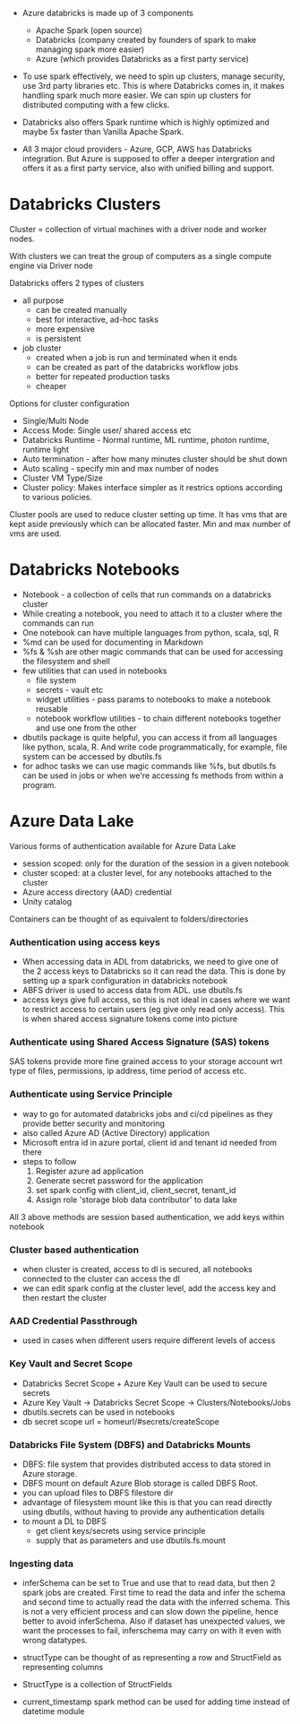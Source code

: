 - Azure databricks is made up of 3 components
    - Apache Spark (open source)
    - Databricks (company created by founders of spark to make managing spark more easier)
    - Azure (which provides Databricks as a first party service)

- To use spark effectively, we need to spin up clusters, manage security, use 3rd party libraries etc. This is where Databricks comes in, it makes handling spark much more easier. We can spin up clusters for distributed computing with a few clicks. 

- Databricks also offers Spark runtime which is highly optimized and maybe 5x faster than Vanilla Apache Spark.

- All 3 major cloud providers - Azure, GCP, AWS has Databricks integration. But Azure is supposed to offer a deeper intergration and offers it as a first party service, also with unified billing and support. 

# Databricks Clusters

Cluster = collection of virtual machines with a driver node and worker nodes. 

With clusters we can treat the group of computers as a single compute engine via Driver node

Databricks offers 2 types of clusters
- all purpose
    - can be created manually
    - best for interactive, ad-hoc tasks
    - more expensive
    - is persistent
- job cluster
    - created when a job is run and terminated when it ends
    - can be created as part of the databricks workflow jobs
    - better for repeated production tasks
    - cheaper

Options for cluster configuration
- Single/Multi Node
- Access Mode: Single user/ shared access etc
- Databricks Runtime - Normal runtime, ML runtime, photon runtime, runtime light
- Auto termination - after how many minutes cluster should be shut down
- Auto scaling - specify min and max number of nodes
- Cluster VM Type/Size
- Cluster policy: Makes interface simpler as it restrics options according to various policies.

Cluster pools are used to reduce cluster setting up time. It has vms that are kept aside previously which can be allocated faster. Min and max number of vms are used.

# Databricks Notebooks
- Notebook - a collection of cells that run commands on a databricks cluster
- While creating a notebook, you need to attach it to a cluster where the commands can run
- One notebook can have multiple languages from python, scala, sql, R
- %md can be used for documenting in Markdown
- %fs & %sh are other magic commands that can be used for accessing the filesystem and shell
- few utilities that can used in notebooks
    - file system
    - secrets - vault etc
    - widget utilities - pass params to notebooks to make a notebook reusable
    - notebook workflow utilities - to chain different notebooks together and use one from the other
- dbutils package is quite helpful, you can access it from all languages like python, scala, R. And write code programmatically, for example, file system can be accessed by dbutils.fs
- for adhoc tasks we can use magic commands like %fs, but dbutils.fs can be used in jobs or when we're accessing fs methods from within a program.

# Azure Data Lake
Various forms of authentication available for Azure Data Lake
- session scoped: only for the duration of the session in a given notebook
- cluster scoped: at a cluster level, for any notebooks attached to the cluster
- Azure access directory (AAD) credential
- Unity catalog

Containers can be thought of as equivalent to folders/directories

### Authentication using access keys
- When accessing data in ADL from databricks, we need to give one of the 2 access keys to Databricks so it can read the data. This is done by setting up a spark configuration in databricks notebook
- ABFS driver is used to access data from ADL. use dbutils.fs
- access keys give full access, so this is not ideal in cases where we want to restrict access to certain users (eg give only read only access). This is when shared access signature tokens come into picture 

### Authenticate using Shared Access Signature (SAS) tokens
SAS tokens provide more fine grained access to your storage account wrt type of files, permissions, ip address, time period of access etc.


### Authenticate using Service Principle
- way to go for automated databricks jobs and ci/cd pipelines as they provide better security and monitoring
- also called Azure AD (Active Directory) application
- Microsoft entra id in azure portal, client id and tenant id needed from there
- steps to follow
    1. Register azure ad application
    2. Generate secret password for the application
    3. set spark config with client_id, client_secret, tenant_id
    4. Assign role 'storage blob data contributor' to data lake

All 3 above methods are session based authentication, we add keys within notebook

### Cluster based authentication
- when cluster is created, access to dl is secured, all notebooks connected to the cluster can access the dl
- we can edit spark config at the cluster level, add the access key and then restart the cluster

### AAD Credential Passthrough
- used in cases when different users require different levels of access

### Key Vault and Secret Scope
- Databricks Secret Scope + Azure Key Vault can be used to secure secrets
- Azure Key Vault -> Databricks Secret Scope -> Clusters/Notebooks/Jobs
- dbutils.secrets can be used in notebooks
- db secret scope url = homeurl/#secrets/createScope

### Databricks File System (DBFS) and Databricks Mounts
- DBFS: file system that provides distributed access to data stored in Azure storage.
- DBFS mount on default Azure Blob storage is called DBFS Root.
- you can upload files to DBFS filestore dir
- advantage of filesystem mount like this is that you can read directly using dbutils, without having to provide any authentication details
- to mount a DL to DBFS
    - get client keys/secrets using service principle
    - supply that as parameters and use dbutils.fs.mount


### Ingesting data
- inferSchema can be set to True and use that to read data, but then 2 spark jobs are created. First time to read the data and infer the schema and second time to actually read the data with the inferred schema. This is not a very efficient process and can slow down the pipeline, hence better to avoid inferSchema. Also if dataset has unexpected values, we want the processes to fail, inferschema may carry on with it even with wrong datatypes.

- structType can be thought of as representing a row and StructField as representing columns
- StructType is a collection of StructFields
- current_timestamp spark method can be used for adding time instead of datetime module 